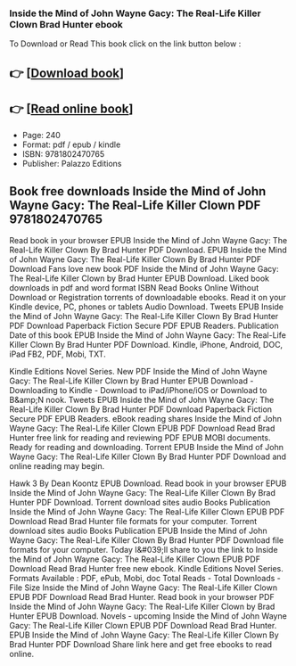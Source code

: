 ### Inside the Mind of John Wayne Gacy: The Real-Life Killer Clown Brad Hunter ebook

To Download or Read This book click on the link button below :

## 👉  [**[Download book](http://get-pdfs.com/download.php?group=book&from=github.com&id=651539&lnk=1063 "Download book")**]

## 👉  [**[Read online book](http://get-pdfs.com/download.php?group=book&from=github.com&id=651539&lnk=1063 "Read online book")**]


* Page: 240
* Format: pdf / epub / kindle
* ISBN: 9781802470765
* Publisher: Palazzo Editions



## Book free downloads Inside the Mind of John Wayne Gacy: The Real-Life Killer Clown PDF 9781802470765


Read book in your browser EPUB Inside the Mind of John Wayne Gacy: The Real-Life Killer Clown By Brad Hunter PDF Download. EPUB Inside the Mind of John Wayne Gacy: The Real-Life Killer Clown By Brad Hunter PDF Download Fans love new book PDF Inside the Mind of John Wayne Gacy: The Real-Life Killer Clown by Brad Hunter EPUB Download. Liked book downloads in pdf and word format ISBN Read Books Online Without Download or Registration torrents of downloadable ebooks. Read it on your Kindle device, PC, phones or tablets Audio Download. Tweets EPUB Inside the Mind of John Wayne Gacy: The Real-Life Killer Clown By Brad Hunter PDF Download Paperback Fiction Secure PDF EPUB Readers. Publication Date of this book EPUB Inside the Mind of John Wayne Gacy: The Real-Life Killer Clown By Brad Hunter PDF Download. Kindle, iPhone, Android, DOC, iPad FB2, PDF, Mobi, TXT.

Kindle Editions Novel Series. New PDF Inside the Mind of John Wayne Gacy: The Real-Life Killer Clown by Brad Hunter EPUB Download - Downloading to Kindle - Download to iPad/iPhone/iOS or Download to B&amp;amp;N nook. Tweets EPUB Inside the Mind of John Wayne Gacy: The Real-Life Killer Clown By Brad Hunter PDF Download Paperback Fiction Secure PDF EPUB Readers. eBook reading shares Inside the Mind of John Wayne Gacy: The Real-Life Killer Clown EPUB PDF Download Read Brad Hunter free link for reading and reviewing PDF EPUB MOBI documents. Ready for reading and downloading. Torrent EPUB Inside the Mind of John Wayne Gacy: The Real-Life Killer Clown By Brad Hunter PDF Download and online reading may begin.

Hawk 3 By Dean Koontz EPUB Download. Read book in your browser EPUB Inside the Mind of John Wayne Gacy: The Real-Life Killer Clown By Brad Hunter PDF Download. Torrent download sites audio Books Publication Inside the Mind of John Wayne Gacy: The Real-Life Killer Clown EPUB PDF Download Read Brad Hunter file formats for your computer. Torrent download sites audio Books Publication EPUB Inside the Mind of John Wayne Gacy: The Real-Life Killer Clown By Brad Hunter PDF Download file formats for your computer. Today I&amp;#039;ll share to you the link to Inside the Mind of John Wayne Gacy: The Real-Life Killer Clown EPUB PDF Download Read Brad Hunter free new ebook. Kindle Editions Novel Series. Formats Available : PDF, ePub, Mobi, doc Total Reads - Total Downloads - File Size Inside the Mind of John Wayne Gacy: The Real-Life Killer Clown EPUB PDF Download Read Brad Hunter. Read book in your browser PDF Inside the Mind of John Wayne Gacy: The Real-Life Killer Clown by Brad Hunter EPUB Download. Novels - upcoming Inside the Mind of John Wayne Gacy: The Real-Life Killer Clown EPUB PDF Download Read Brad Hunter. EPUB Inside the Mind of John Wayne Gacy: The Real-Life Killer Clown By Brad Hunter PDF Download Share link here and get free ebooks to read online.





